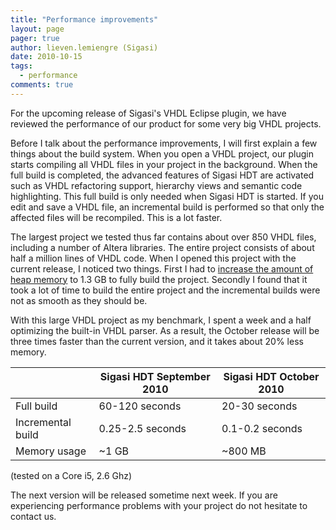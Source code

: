 ```yaml
---
title: "Performance improvements"
layout: page 
pager: true
author: lieven.lemiengre (Sigasi)
date: 2010-10-15
tags: 
  - performance
comments: true
---
```


For the upcoming release of Sigasi's VHDL Eclipse plugin, we have reviewed the performance of our product for some very big VHDL projects.

Before I talk about the performance improvements, I will first explain a few things about the build system. When you open a VHDL project, our plugin starts compiling all VHDL files in your project in the background. When the full build is completed, the advanced features of Sigasi HDT are activated such as VHDL refactoring support, hierarchy views and semantic code highlighting. This full build is only needed when Sigasi HDT is started. If you edit and save a VHDL file, an incremental build is performed so that only the affected files will be recompiled. This is a lot faster.

The largest project we tested thus far contains about over 850 VHDL files, including a number of Altera libraries. The entire project consists of about half a million lines of VHDL code. When I opened this project with the current release, I noticed two things. First I had to <a href="/faq.html#how-do-i-increase-the-heap-size-for-eclipse">increase the amount of heap memory</a> to 1.3 GB to fully build the project. Secondly I found that it took a lot of time to build the entire project and the incremental builds were not as smooth as they should be.

With this large VHDL project as my benchmark, I spent a week and a half optimizing the built-in VHDL parser. As a result, the October release will be three times faster than the current version, and it takes about 20% less memory.

|                   | Sigasi HDT September 2010 | Sigasi HDT October 2010 |
| ----------------- | ------------------------- | ----------------------- | 
| Full build        | 60-120 seconds            | 20-30 seconds           |
| Incremental build | 0.25-2.5 seconds          | 0.1-0.2 seconds         |
| Memory usage      | ~1 GB                     | ~800 MB</td>            |

(tested on a Core i5, 2.6 Ghz)

The next version will be released sometime next week. If you are experiencing performance problems with your project do not hesitate to contact us. 